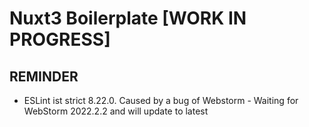 # Nuxt3 Boilerplate [WORK IN PROGRESS]

## REMINDER

- ESLint ist strict 8.22.0. Caused by a bug of Webstorm - Waiting for WebStorm 2022.2.2 and will update to latest
